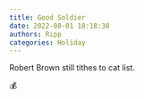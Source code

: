 ```yaml
---
title: Good Soldier
date: 2022-08-01 18:18:38
authors: Ripp
categories: Holiday
---
```


 Robert Brown still tithes to cat list.

💰